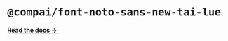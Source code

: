 # `@compai/font-noto-sans-new-tai-lue`

[**Read the docs &rarr;**](https://components.ai/docs/typefaces/noto-sans-new-tai-lue)
